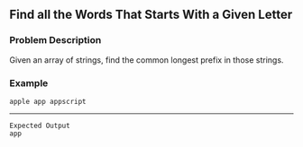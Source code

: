 ## Find all the Words That Starts With a Given Letter

### Problem Description
Given an array of strings, find the common longest prefix in those strings.

### Example
    apple app appscript
----
    Expected Output
    app